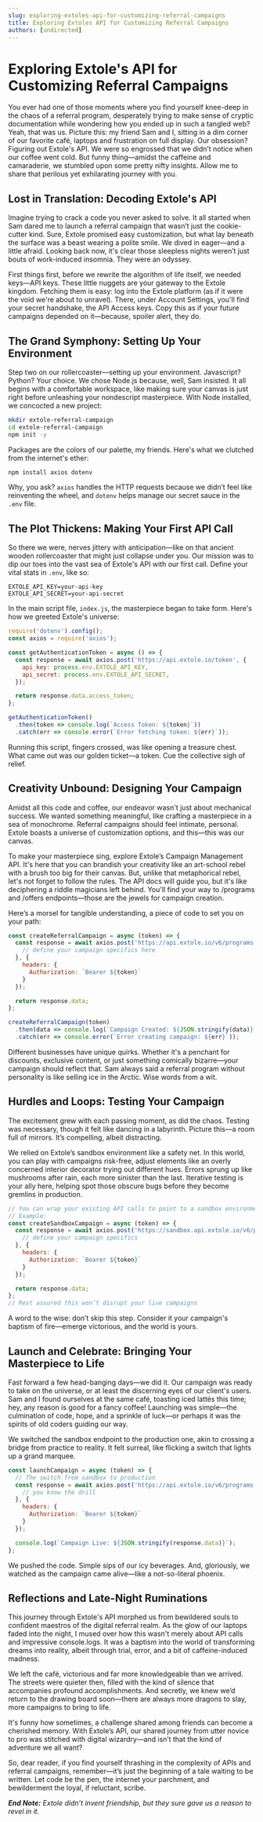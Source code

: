 ```yaml
---
slug: exploring-extoles-api-for-customizing-referral-campaigns
title: Exploring Extoles API for Customizing Referral Campaigns
authors: [undirected]
---
```



# Exploring Extole's API for Customizing Referral Campaigns

You ever had one of those moments where you find yourself knee-deep in the chaos of a referral program, desperately trying to make sense of cryptic documentation while wondering how you ended up in such a tangled web? Yeah, that was us. Picture this: my friend Sam and I, sitting in a dim corner of our favorite café, laptops and frustration on full display. Our obsession? Figuring out Extole's API. We were so engrossed that we didn’t notice when our coffee went cold. But funny thing—amidst the caffeine and camaraderie, we stumbled upon some pretty nifty insights. Allow me to share that perilous yet exhilarating journey with you.

## Lost in Translation: Decoding Extole's API

Imagine trying to crack a code you never asked to solve. It all started when Sam dared me to launch a referral campaign that wasn’t just the cookie-cutter kind. Sure, Extole promised easy customization, but what lay beneath the surface was a beast wearing a polite smile. We dived in eager—and a little afraid. Looking back now, it's clear those sleepless nights weren’t just bouts of work-induced insomnia. They were an odyssey.

First things first, before we rewrite the algorithm of life itself, we needed keys—API keys. These little nuggets are your gateway to the Extole kingdom. Fetching them is easy: log into the Extole platform (as if it were the void we're about to unravel). There, under Account Settings, you'll find your secret handshake, the API Access keys. Copy this as if your future campaigns depended on it—because, spoiler alert, they do.

## The Grand Symphony: Setting Up Your Environment

Step two on our rollercoaster—setting up your environment. Javascript? Python? Your choice. We chose Node.js because, well, Sam insisted. It all begins with a comfortable workspace, like making sure your canvas is just right before unleashing your nondescript masterpiece. With Node installed, we concocted a new project:

```bash
mkdir extole-referral-campaign
cd extole-referral-campaign
npm init -y
```

Packages are the colors of our palette, my friends. Here's what we clutched from the internet's ether:

```bash
npm install axios dotenv
```

Why, you ask? `axios` handles the HTTP requests because we didn’t feel like reinventing the wheel, and `dotenv` helps manage our secret sauce in the `.env` file.

## The Plot Thickens: Making Your First API Call

So there we were, nerves jittery with anticipation—like on that ancient wooden rollercoaster that might just collapse under you. Our mission was to dip our toes into the vast sea of Extole's API with our first call. Define your vital stats in `.env`, like so:

```plaintext
EXTOLE_API_KEY=your-api-key
EXTOLE_API_SECRET=your-api-secret
```

In the main script file, `index.js`, the masterpiece began to take form. Here's how we greeted Extole's universe:

```javascript
require('dotenv').config();
const axios = require('axios');

const getAuthenticationToken = async () => {
  const response = await axios.post('https://api.extole.io/token', {
    api_key: process.env.EXTOLE_API_KEY,
    api_secret: process.env.EXTOLE_API_SECRET,
  });

  return response.data.access_token;
};

getAuthenticationToken()
  .then(token => console.log(`Access Token: ${token}`))
  .catch(err => console.error(`Error fetching token: ${err}`));
```

Running this script, fingers crossed, was like opening a treasure chest. What came out was our golden ticket—a token. Cue the collective sigh of relief.

## Creativity Unbound: Designing Your Campaign

Amidst all this code and coffee, our endeavor wasn't just about mechanical success. We wanted something meaningful, like crafting a masterpiece in a sea of monochrome. Referral campaigns should feel intimate, personal. Extole boasts a universe of customization options, and this—this was our canvas.

To make your masterpiece sing, explore Extole’s Campaign Management API. It's here that you can brandish your creativity like an art-school rebel with a brush too big for their canvas. But, unlike that metaphorical rebel, let's not forget to follow the rules. The API docs will guide you, but it's like deciphering a riddle magicians left behind. You'll find your way to /programs and /offers endpoints—those are the jewels for campaign creation.

Here’s a morsel for tangible understanding, a piece of code to set you on your path:

```javascript
const createReferralCampaign = async (token) => {
  const response = await axios.post('https://api.extole.io/v6/programs', {
    // define your campaign specifics here
  }, {
    headers: {
      Authorization: `Bearer ${token}`
    }
  });

  return response.data;
};

createReferralCampaign(token)
  .then(data => console.log(`Campaign Created: ${JSON.stringify(data)}`))
  .catch(err => console.error(`Error creating campaign: ${err}`));
```

Different businesses have unique quirks. Whether it's a penchant for discounts, exclusive content, or just something comically bizarre—your campaign should reflect that. Sam always said a referral program without personality is like selling ice in the Arctic. Wise words from a wit.

## Hurdles and Loops: Testing Your Campaign

The excitement grew with each passing moment, as did the chaos. Testing was necessary, though it felt like dancing in a labyrinth. Picture this—a room full of mirrors. It’s compelling, albeit distracting.

We relied on Extole’s sandbox environment like a safety net. In this world, you can play with campaigns risk-free, adjust elements like an overly concerned interior decorator trying out different hues. Errors sprung up like mushrooms after rain, each more sinister than the last. Iterative testing is your ally here, helping spot those obscure bugs before they become gremlins in production.

```javascript
// You can wrap your existing API calls to point to a sandbox environment
// Example:
const createSandboxCampaign = async (token) => {
  const response = await axios.post('https://sandbox.api.extole.io/v6/programs', {
    // define your campaign specifics
  }, {
    headers: {
      Authorization: `Bearer ${token}`
    }
  });

  return response.data;
};
// Rest assured this won’t disrupt your live campaigns
```

A word to the wise: don’t skip this step. Consider it your campaign's baptism of fire—emerge victorious, and the world is yours.

## Launch and Celebrate: Bringing Your Masterpiece to Life

Fast forward a few head-banging days—we did it. Our campaign was ready to take on the universe, or at least the discerning eyes of our client's users. Sam and I found ourselves at the same café, toasting iced lattés this time; hey, any reason is good for a fancy coffee! Launching was simple—the culmination of code, hope, and a sprinkle of luck—or perhaps it was the spirits of old coders guiding our way.

We switched the sandbox endpoint to the production one, akin to crossing a bridge from practice to reality. It felt surreal, like flicking a switch that lights up a grand marquee.

```javascript
const launchCampaign = async (token) => {
  // The switch from sandbox to production
  const response = await axios.post('https://api.extole.io/v6/programs', {
    // you know the drill
  }, {
    headers: {
      Authorization: `Bearer ${token}`
    }
  });

  console.log(`Campaign Live: ${JSON.stringify(response.data)}`);
};
```

We pushed the code. Simple sips of our icy beverages. And, gloriously, we watched as the campaign came alive—like a not-so-literal phoenix.

## Reflections and Late-Night Ruminations

This journey through Extole's API morphed us from bewildered souls to confident maestros of the digital referral realm. As the glow of our laptops faded into the night, I mused over how this wasn't merely about API calls and impressive console.logs. It was a baptism into the world of transforming dreams into reality, albeit through trial, error, and a bit of caffeine-induced madness.

We left the café, victorious and far more knowledgeable than we arrived. The streets were quieter then, filled with the kind of silence that accompanies profound accomplishments. And secretly, we knew we’d return to the drawing board soon—there are always more dragons to slay, more campaigns to bring to life.

It's funny how sometimes, a challenge shared among friends can become a cherished memory. With Extole’s API, our shared journey from utter novice to pro was stitched with digital wizardry—and isn’t that the kind of adventure we all want?

So, dear reader, if you find yourself thrashing in the complexity of APIs and referral campaigns, remember—it’s just the beginning of a tale waiting to be written. Let code be the pen, the internet your parchment, and bewilderment the loyal, if reluctant, scribe.

_**End Note:** Extole didn’t invent friendship, but they sure gave us a reason to revel in it._